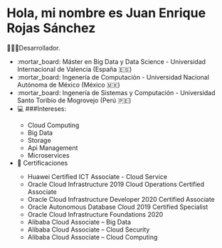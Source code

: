 <h1>Hola, mi nombre es Juan Enrique Rojas Sánchez</h1>
<p>👨🏽‍💻Desarrollador.</p>
<ul>
  <li>:mortar_board: Máster en Big Data y Data Science - Universidad Internacional de Valencia (España 🇪🇸)</li>
  <li>:mortar_board: Ingenería de Computación - Universidad Nacional Autónoma de México (México 🇲🇽)</li>
  <li>:mortar_board: Ingenería de Sistemas y Computación - Universidad Santo Toribio de Mogrovejo (Perú 🇵🇪)</li>
  <li>💻 ###Intereses:</li>
      <ul>
        <li>Cloud Computing</li>
        <li>Big Data</li>
        <li>Storage</li>
        <li>Api Management</li>
        <li>Microservices</li>
      </ul>
  <li>📝 Certificaciones </li>
      <ul>
        <li>Huawei Certified ICT Associate - Cloud Service</li>
        <li>Oracle Cloud Infrastructure 2019 Cloud Operations Certified Associate</li>
        <li>Oracle Cloud Infrastructure Developer 2020 Certified Associate</li>
        <li>Oracle Autonomous Database Cloud 2019 Certified Specialist</li>
        <li>Oracle Cloud Infrastructure Foundations 2020</li>
        <li>Alibaba Cloud Associate – Big Data</li>
        <li>Alibaba Cloud Associate – Cloud Security</li>
        <li>Alibaba Cloud Associate – Cloud Computing</li>
      </ul>

<!--
**enrique21/enrique21** is a ✨ _special_ ✨ repository because its `README.md` (this file) appears on your GitHub profile.

Here are some ideas to get you started:

- 🔭 I’m currently working on ...
- 🌱 I’m currently learning ...
- 👯 I’m looking to collaborate on ...
- 🤔 I’m looking for help with ...
- 💬 Ask me about ...
- 📫 How to reach me: ...
- 😄 Pronouns: ...
- ⚡ Fun fact: ...
-->
